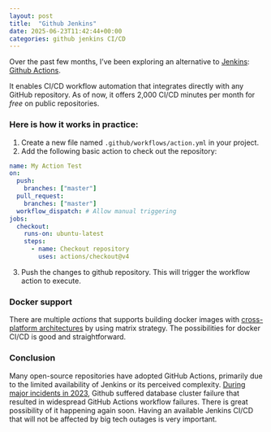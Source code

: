```yaml
---
layout: post
title:  "Github Jenkins"
date: 2025-06-23T11:42:44+00:00
categories: github jenkins CI/CD
---
```


Over the past few months, I’ve been exploring an alternative to [Jenkins](https://www.jenkins.io/): [Github Actions](https://github.com/features/actions).

It enables CI/CD workflow automation that integrates directly with any GitHub repository.
As of now, it offers 2,000 CI/CD minutes per month for *free* on public repositories.

### Here is how it works in practice:
1. Create a new file named `.github/workflows/action.yml` in your project.
2. Add the following basic action to check out the repository:
```yaml
name: My Action Test
on:
  push:
    branches: ["master"]
  pull_request:
    branches: ["master"]
  workflow_dispatch: # Allow manual triggering
jobs:
  checkout:
    runs-on: ubuntu-latest
    steps:
      - name: Checkout repository
        uses: actions/checkout@v4
```
3. Push the changes to github repository. This will trigger the workflow action to execute.

### Docker support
There are multiple *actions* that supports building docker images with [cross-platform architectures](https://github.com/marketplace/actions/run-on-architecture) by using matrix strategy. The possibilities for docker CI/CD is good and straightforward.

### Conclusion
Many open-source repositories have adopted GitHub Actions, primarily due to the limited availability of Jenkins or its perceived complexity.
[During major incidents in 2023](https://github.blog/news-insights/company-news/addressing-githubs-recent-availability-issues/), Github suffered database cluster failure that resulted in widespread GitHub Actions workflow failures. There is great possibility of it happening again soon. Having an available Jenkins CI/CD that will not be affected by big tech outages is very important.